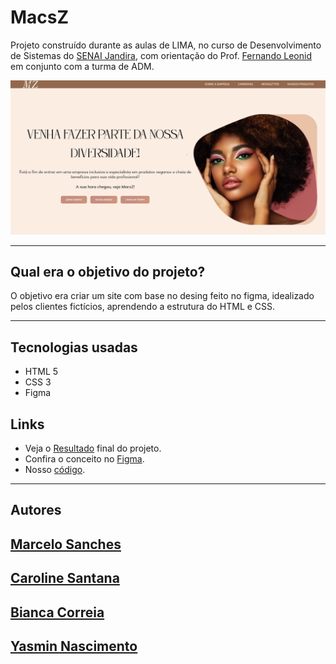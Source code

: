 # MacsZ
Projeto construído durante as aulas de LIMA, no curso de Desenvolvimento de Sistemas do [SENAI Jandira](https://jandira.sp.senai.br/), com orientação do Prof. [Fernando Leonid](https://github.com/fernandoleonid) em conjunto com a turma de ADM.

<img src="./images/web-print1.png" width="1080px"> 

---
## Qual era o objetivo do projeto?
O objetivo era criar um site com base no desing feito no figma, idealizado pelos clientes fictícios, aprendendo a estrutura do HTML e CSS.

---

## Tecnologias usadas
- HTML 5
- CSS 3
- Figma

## Links
- Veja o [Resultado](https://xanxes.github.io/macsz/) final do projeto.
- Confira o conceito no [Figma](https://www.figma.com/file/9dhaCPsNr5GrJi8Z8rbtqn/Macs-Z?node-id=0%3A1).
- Nosso [código](https://github.com/xanxes/DoctorStrange).

---

## Autores
[Marcelo Sanches](https://github.com/xanxes)
-
[Caroline Santana](https://github.com/Caroline-Santana)
-
[Bianca Correia](https://github.com/correiasxb)
-
[Yasmin Nascimento](https://github.com/Yasmin-Nas)
-